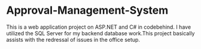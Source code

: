 # Approval-Management-System
This is a web application project on ASP.NET and C# in codebehind. I have utilized the SQL Server for my backend database work.This project 
basically assists with the redressal of issues in the office setup.
